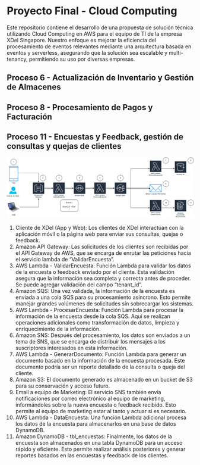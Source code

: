 # Proyecto Final - Cloud Computing

Este repositorio contiene el desarrollo de una propuesta de solución técnica utilizando Cloud Computing en AWS para el equipo de TI de la empresa XDel Singapore. Nuestro enfoque es mejorar la eficiencia del procesamiento de eventos relevantes mediante una arquitectura basada en eventos y serverless, asegurando que la solución sea escalable y multi-tenancy, permitiendo su uso por diversas empresas.

## Proceso 6 - Actualización de Inventario y Gestión de Almacenes

## Proceso 8 - Procesamiento de Pagos y Facturación

## Proceso 11 - Encuestas y Feedback, gestión de consultas y quejas de clientes

![Proceso11AWSDiagram](images/Proceso-11.jpg)

1. Cliente de XDel (App y Web): Los clientes de XDel interactúan con la aplicación móvil o la página web para enviar sus consultas, quejas o feedback.
2. Amazon API Gateway: Las solicitudes de los clientes son recibidas por el API Gateway de AWS, que se encarga de enrutar las peticiones hacia el servicio lambda de “ValidarEncuesta”.
3. AWS Lambda - ValidarEncuesta: Función Lambda para validar los datos de la encuesta o feedback enviado por el cliente. Esta validación asegura que la información sea completa y correcta antes de proceder. Se puede agregar validación del campo “tenant_id”.
4. Amazon SQS: Una vez validada, la información de la encuesta es enviada a una cola SQS para su procesamiento asíncrono. Esto permite manejar grandes volúmenes de solicitudes sin sobrecargar los sistemas.
5. AWS Lambda - ProcesarEncuesta: Función Lambda para procesar la información de la encuesta desde la cola SQS. Aquí se realizan operaciones adicionales como transformación de datos, limpieza y enriquecimiento de la información.
6. Amazon SNS: Después del procesamiento, los datos son enviados a un tema de SNS, que se encarga de distribuir los mensajes a los suscriptores interesados en esta información.
7. AWS Lambda - GenerarDocumento: Función Lambda para generar un documento basado en la información de la encuesta procesada. Este documento podría ser un reporte detallado de la consulta o queja del cliente.
8. Amazon S3: El documento generado es almacenado en un bucket de S3 para su conservación y acceso futuro.
9. Email a equipo de Marketing: El servicio SNS también envía notificaciones por correo electrónico al equipo de marketing, informándoles sobre la nueva encuesta o feedback recibido. Esto permite al equipo de marketing estar al tanto y actuar si es necesario.
10. AWS Lambda - DataEncuesta: Una función Lambda adicional procesa los datos de la encuesta para almacenarlos en una base de datos DynamoDB.
11. Amazon DynamoDB - tbl_encuestas: Finalmente, los datos de la encuesta son almacenados en una tabla DynamoDB para un acceso rápido y eficiente. Esto permite realizar análisis posteriores y generar reportes basados en las encuestas y feedback de los clientes.
